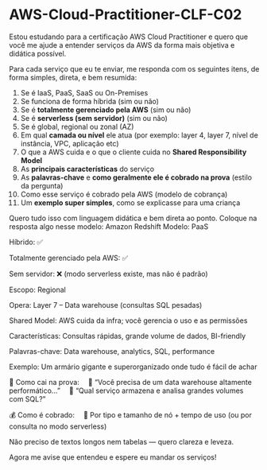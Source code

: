 # AWS-Cloud-Practitioner-CLF-C02

Estou estudando para a certificação AWS Cloud Practitioner e quero que você me ajude a entender serviços da AWS da forma mais objetiva e didática possível.

Para cada serviço que eu te enviar, me responda com os seguintes itens, de forma simples, direta, e bem resumida:

1. Se é IaaS, PaaS, SaaS ou On-Premises  
2. Se funciona de forma híbrida (sim ou não)  
3. Se é **totalmente gerenciado pela AWS** (sim ou não)  
4. Se é **serverless (sem servidor)** (sim ou não)  
5. Se é global, regional ou zonal (AZ)  
6. Em qual **camada ou nível** ele atua (por exemplo: layer 4, layer 7, nível de instância, VPC, aplicação etc)  
7. O que a AWS cuida e o que o cliente cuida no **Shared Responsibility Model**  
8. As **principais características** do serviço  
9. As **palavras-chave** e **como geralmente ele é cobrado na prova** (estilo da pergunta)  
10. Como esse serviço é cobrado pela AWS (modelo de cobrança)  
11. Um **exemplo super simples**, como se explicasse para uma criança

Quero tudo isso com linguagem didática e bem direta ao ponto. Coloque na resposta algo nesse modelo:
Amazon Redshift
Modelo: PaaS

Híbrido: ✅

Totalmente gerenciado pela AWS: ✅

Sem servidor: ❌ (modo serverless existe, mas não é padrão)

Escopo: Regional

Opera: Layer 7 – Data warehouse (consultas SQL pesadas)

Shared Model: AWS cuida da infra; você gerencia o uso e as permissões

Características: Consultas rápidas, grande volume de dados, BI-friendly

Palavras-chave: Data warehouse, analytics, SQL, performance

Exemplo: Um armário gigante e superorganizado onde tudo é fácil de achar

📝 Como cai na prova:
 🔹 “Você precisa de um data warehouse altamente performático...”
 🔹 “Qual serviço armazena e analisa grandes volumes com SQL?”

💰 Como é cobrado:
 🔹 Por tipo e tamanho de nó + tempo de uso (ou por consulta no modo serverless)

Não preciso de textos longos nem tabelas — quero clareza e leveza.

Agora me avise que entendeu e espere eu mandar os serviços!
